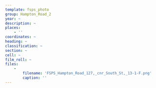 ```yaml
---
template: fsps_photo
group: Hampton_Road_2
year: ~
description: ~
places:
    - ''
coordinates: ~
heading: ~
classification: ~
section: ~
cell: ~
film_roll: ~
files:
    -
        filename: 'FSPS_Hampton_Road_127,_cnr_South_St,_13-1-F.png'
        caption: ''
---
```

